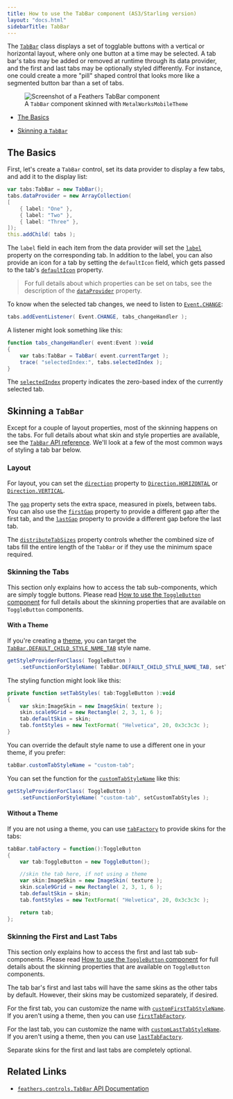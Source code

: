 ```yaml
---
title: How to use the TabBar component (AS3/Starling version)
layout: "docs.html"
sidebarTitle: TabBar
---
```


The [`TabBar`](/api-reference/feathers/controls/TabBar.html) class displays a set of togglable buttons with a vertical or horizontal layout, where only one button at a time may be selected. A tab bar's tabs may be added or removed at runtime through its data provider, and the first and last tabs may be optionally styled differently. For instance, one could create a more "pill" shaped control that looks more like a segmented button bar than a set of tabs.

<figure>
<img src="/learn/as3-starling/images/tab-bar.png" srcset="/learn/as3-starling/images/tab-bar@2x.png 2x" alt="Screenshot of a Feathers TabBar component" />
<figcaption>A <code>TabBar</code> component skinned with <code>MetalWorksMobileTheme</code></figcaption>
</figure>

- [The Basics](#the-basics)

- [Skinning a `TabBar`](#skinning-a-tabbar)

## The Basics

First, let's create a `TabBar` control, set its data provider to display a few tabs, and add it to the display list:

```actionscript
var tabs:TabBar = new TabBar();
tabs.dataProvider = new ArrayCollection(
[
    { label: "One" },
    { label: "Two" },
    { label: "Three" },
]);
this.addChild( tabs );
```

The `label` field in each item from the data provider will set the [`label`](/api-reference/feathers/controls/Button.html#label) property on the corresponding tab. In addition to the label, you can also provide an icon for a tab by setting the `defaultIcon` field, which gets passed to the tab's [`defaultIcon`](/api-reference/feathers/controls/Button.html#defaultIcon) property.

> For full details about which properties can be set on tabs, see the description of the [`dataProvider`](/api-reference/feathers/controls/TabBar.html#dataProvider) property.

To know when the selected tab changes, we need to listen to [`Event.CHANGE`](/api-reference/feathers/controls/TabBar.html#event:change):

```actionscript
tabs.addEventListener( Event.CHANGE, tabs_changeHandler );
```

A listener might look something like this:

```actionscript
function tabs_changeHandler( event:Event ):void
{
    var tabs:TabBar = TabBar( event.currentTarget );
    trace( "selectedIndex:", tabs.selectedIndex );
}
```

The [`selectedIndex`](/api-reference/feathers/controls/TabBar.html#selectedIndex) property indicates the zero-based index of the currently selected tab.

## Skinning a `TabBar`

Except for a couple of layout properties, most of the skinning happens on the tabs. For full details about what skin and style properties are available, see the [`TabBar` API reference](/api-reference/feathers/controls/TabBar.html). We'll look at a few of the most common ways of styling a tab bar below.

### Layout

For layout, you can set the [`direction`](/api-reference/feathers/controls/TabBar.html#direction) property to [`Direction.HORIZONTAL`](/api-reference/feathers/layout/Direction.html#HORIZONTAL) or [`Direction.VERTICAL`](/api-reference/feathers/layout/Direction.html#VERTICAL).

The [`gap`](/api-reference/feathers/controls/TabBar.html#gap) property sets the extra space, measured in pixels, between tabs. You can also use the [`firstGap`](/api-reference/feathers/controls/TabBar.html#firstGap) property to provide a different gap after the first tab, and the [`lastGap`](/api-reference/feathers/controls/TabBar.html#lastGap) property to provide a different gap before the last tab.

The [`distributeTabSizes`](/api-reference/feathers/controls/TabBar.html#distributeTabSizes) property controls whether the combined size of tabs fill the entire length of the `TabBar` or if they use the minimum space required.

### Skinning the Tabs

This section only explains how to access the tab sub-components, which are simply toggle buttons. Please read [How to use the `ToggleButton` component](./toggle-button.md) for full details about the skinning properties that are available on `ToggleButton` components.

#### With a Theme

If you're creating a [theme](./themes.md), you can target the [`TabBar.DEFAULT_CHILD_STYLE_NAME_TAB`](/api-reference/feathers/controls/TabBar.html#DEFAULT_CHILD_STYLE_NAME_TAB) style name.

```actionscript
getStyleProviderForClass( ToggleButton )
    .setFunctionForStyleName( TabBar.DEFAULT_CHILD_STYLE_NAME_TAB, setTabStyles );
```

The styling function might look like this:

```actionscript
private function setTabStyles( tab:ToggleButton ):void
{
    var skin:ImageSkin = new ImageSkin( texture );
    skin.scale9Grid = new Rectangle( 2, 3, 1, 6 );
    tab.defaultSkin = skin;
    tab.fontStyles = new TextFormat( "Helvetica", 20, 0x3c3c3c );
}
```

You can override the default style name to use a different one in your theme, if you prefer:

```actionscript
tabBar.customTabStyleName = "custom-tab";
```

You can set the function for the [`customTabStyleName`](/api-reference/feathers/controls/TabBar.html#customTabStyleName) like this:

```actionscript
getStyleProviderForClass( ToggleButton )
    .setFunctionForStyleName( "custom-tab", setCustomTabStyles );
```

#### Without a Theme

If you are not using a theme, you can use [`tabFactory`](/api-reference/feathers/controls/TabBar.html#tabFactory) to provide skins for the tabs:

```actionscript
tabBar.tabFactory = function():ToggleButton
{
    var tab:ToggleButton = new ToggleButton();

    //skin the tab here, if not using a theme
    var skin:ImageSkin = new ImageSkin( texture );
    skin.scale9Grid = new Rectangle( 2, 3, 1, 6 );
    tab.defaultSkin = skin;
    tab.fontStyles = new TextFormat( "Helvetica", 20, 0x3c3c3c );

    return tab;
};
```

### Skinning the First and Last Tabs

This section only explains how to access the first and last tab sub-components. Please read [How to use the `ToggleButton` component](./toggle-button.md) for full details about the skinning properties that are available on `ToggleButton` components.

The tab bar's first and last tabs will have the same skins as the other tabs by default. However, their skins may be customized separately, if desired.

For the first tab, you can customize the name with [`customFirstTabStyleName`](/api-reference/feathers/controls/TabBar.html#customFirstTabStyleName). If you aren't using a theme, then you can use [`firstTabFactory`](/api-reference/feathers/controls/TabBar.html#firstTabFactory).

For the last tab, you can customize the name with [`customLastTabStyleName`](/api-reference/feathers/controls/TabBar.html#customLastTabStyleName). If you aren't using a theme, then you can use [`lastTabFactory`](/api-reference/feathers/controls/TabBar.html#lastTabFactory).

Separate skins for the first and last tabs are completely optional.

## Related Links

- [`feathers.controls.TabBar` API Documentation](/api-reference/feathers/controls/TabBar.html)
